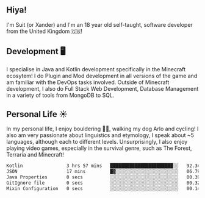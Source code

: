 ## Hiya! 
I'm Suit (or Xander) and I'm an 18 year old self-taught, software developer from the United Kingdom 🇬🇧!

Development 🖥️
---
I specialise in Java and Kotlin development specifically in the Minecraft ecosytem! 
I do Plugin and Mod development in all versions of the game and am familiar with the DevOps tasks involved.
Outside of Minecraft development, I also do Full Stack Web Development, Database Management in a variety of tools from MongoDB to SQL.

Personal Life ☀️
---
In my personal life, I enjoy bouldering 🧗‍♂️, walking my dog Arlo and cycling! I also am very passionate about linguistics and etymology, I speak about ~5 languages, although each to different levels. 
Unsurprisingly, I also enjoy playing video games, especially in the survival genre, such as The Forest, Terraria and Minecraft!
<!--START_SECTION:waka-->

```txt
Kotlin                3 hrs 57 mins   ███████████████████████░░   92.34 %
JSON                  17 mins         █▓░░░░░░░░░░░░░░░░░░░░░░░   06.79 %
Java Properties       0 secs          ░░░░░░░░░░░░░░░░░░░░░░░░░   00.39 %
GitIgnore file        0 secs          ░░░░░░░░░░░░░░░░░░░░░░░░░   00.32 %
Mixin Configuration   0 secs          ░░░░░░░░░░░░░░░░░░░░░░░░░   00.14 %
```

<!--END_SECTION:waka-->
